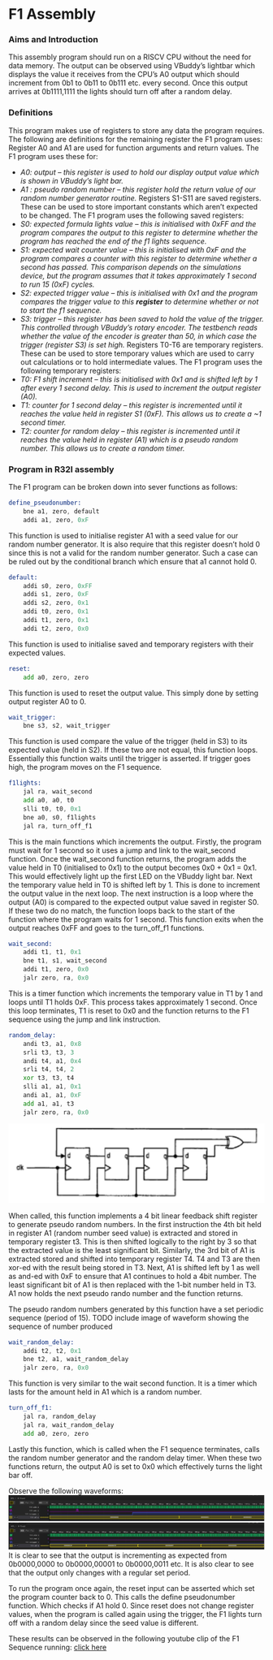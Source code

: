 # F1 Assembly
### Aims and Introduction
This assembly program should run on a RISCV CPU without the need for data memory. The output can be observed using VBuddy’s lightbar which displays the value it receives from the CPU’s A0 output which should increment from 0b1 to 0b11 to 0b111 etc. every second. Once this output arrives at 0b1111,1111 the lights should turn off after a random delay.
### Definitions
This program makes use of registers to store any data the program requires. The following are definitions for the remaining register the F1 program uses:
Register A0 and A1 are used for function arguments and return values. The F1 program uses these for:
* _A0: output – this register is used to hold our display output value which is shown in VBuddy’s light bar._
* _A1 : pseudo random number – this register hold the return value of our random number generator routine._
Registers S1-S11 are saved registers. These can be used to store important constants which aren’t expected to be changed. The F1 program uses the following saved registers:
* _S0: expected formula lights value – this is initialised with 0xFF and the program compares the output to this register to determine whether the program has reached the end of the f1 lights sequence._
* _S1: expected wait counter value – this is initialised with 0xF and the program compares a counter with this register to determine whether a second has passed. This comparison depends on the simulations device, but the program assumes that it takes approximately 1 second to run 15 (0xF) cycles._
* _S2: expected trigger value – this is initialised with 0x1 and the program compares the trigger value to this **register** to determine whether or not to start the f1 sequence._
* _S3: trigger – this register has been saved to hold the value of the trigger. This controlled through VBuddy’s rotary encoder. The testbench reads whether the value of the encoder is greater than 50, in which case the trigger (register S3) is set high._
Registers T0-T6 are temporary registers. These can be used to store temporary values which are used to carry out calculations or to hold intermediate values. The F1 program uses the following temporary registers:
* _T0: F1 shift increment – this is initialised with 0x1 and is shifted left by 1 after every 1 second delay. This is used to increment the output register (A0)._
* _T1: counter for 1 second delay – this register is incremented until it reaches the value held in register S1 (0xF). This allows us to create a ~1 second timer._
*  _T2: counter for random delay – this register is incremented until it reaches the value held in register (A1) which is a pseudo random number. This allows us to create a random timer._
### Program in R32I assembly
The F1 program can be broken down into sever functions as follows:
``` .asm
define_pseudonumber:
    bne a1, zero, default
    addi a1, zero, 0xF
```
This function is used to initialise register A1 with a seed value for our random number generator. It is also require that this register doesn’t hold 0 since this is not a valid for the random number generator. Such a case can be ruled out by the conditional branch which ensure that a1 cannot hold 0.
```.asm
default:
    addi s0, zero, 0xFF
    addi s1, zero, 0xF
    addi s2, zero, 0x1
    addi t0, zero, 0x1
    addi t1, zero, 0x1
    addi t2, zero, 0x0
```
This function is used to initialise saved and temporary registers with their expected values.
```.asm
reset:
    add a0, zero, zero
```
This function is used to reset the output value. This simply done by setting output register A0 to 0.
```.asm
wait_trigger:
    bne s3, s2, wait_trigger
```
This function is used compare the value of the trigger (held in S3) to its expected value (held in S2). If these two are not equal, this function loops. Essentially this function waits until the trigger is asserted. If trigger goes high, the program moves on the F1 sequence.
```.asm
f1lights:
    jal ra, wait_second
    add a0, a0, t0
    slli t0, t0, 0x1
    bne a0, s0, f1lights
    jal ra, turn_off_f1
```
This is the main functions which increments the output. Firstly, the program must wait for 1 second so it uses a jump and link to the wait_second function. Once the wait_second function returns, the program adds the value held in T0 (initialised to 0x1) to the output becomes 0x0 + 0x1 = 0x1. This would effectively light up the first LED on the VBuddy light bar. Next the temporary value held in T0 is shifted left by 1. This is done to increment the output value in the next loop. The next instruction is a loop where the output (A0) is compared to the expected output value saved in register S0. If these two do no match, the function loops back to the start of the function where the program waits for 1 second. This function exits when the output reaches 0xFF and goes to the turn_off_f1 functions.
```.asm
wait_second:
    addi t1, t1, 0x1
    bne t1, s1, wait_second
    addi t1, zero, 0x0
    jalr zero, ra, 0x0
```
This is a timer function which increments the temporary value in T1 by 1 and loops until T1 holds 0xF. This process takes approximately 1 second. Once this loop terminates, T1 is reset to 0x0 and the function returns to the F1 sequence using the jump and link instruction.
```.asm
random_delay:
    andi t3, a1, 0x8
    srli t3, t3, 3
    andi t4, a1, 0x4
    srli t4, t4, 2
    xor t3, t3, t4
    slli a1, a1, 0x1
    andi a1, a1, 0xF
    add a1, a1, t3
    jalr zero, ra, 0x0
```

![Hardware Schematic for 4 bit LFSR](../images/imagesUtsav/LFSR.png)

When called, this function implements a 4 bit linear feedback shift register to generate pseudo random numbers. In the first instruction the 4th bit held in register A1 (random number seed value) is extracted and stored in temporary register t3. This is then shifted logically to the right by 3 so that the extracted value is the least significant bit. Similarly, the 3rd bit of A1 is extracted stored and shifted into temporary register T4. T4 and T3 are then xor-ed with the result being stored in T3. Next, A1 is shifted left by 1 as well as and-ed with 0xF to ensure that A1 continues to hold a 4bit number. The least significant bit of A1 is then replaced with the 1-bit number held in T3. A1 now holds the next pseudo rando number and the function returns.

The pseudo random numbers generated by this function have a set periodic sequence (period of 15).
TODO include image of waveform showing the sequence of number produced


```.asm
wait_random_delay:
	addi t2, t2, 0x1
    bne t2, a1, wait_random_delay
    jalr zero, ra, 0x0
```
This function is very similar to the wait second function. It is a timer which lasts for the amount held in A1 which is a random number.
```.asm
turn_off_f1:
    jal ra, random_delay
    jal ra, wait_random_delay
    add a0, zero, zero
```
Lastly this function, which is called when the F1 sequence terminates, calls the random number generator and the random delay timer. When these two functions return, the output A0 is set to 0x0 which effectively turns the light bar off.

Observe the following waveforms:
![F1_waveform_1](../images/imagesUtsav/f1_waveform1.jpg)
![F1_waveform_2](../images/imagesUtsav/F1_waveform2.jpg)
It is clear to see that the output is incrementing as expected from 0b0000,0000 to 0b0000,00001 to 0b0000,0011 etc. It is also clear to see that the output only changes with a regular set period. 

To run the program once again, the reset input can be asserted which set the program counter back to 0. This calls the define pseudonumber function. Which checks if A1 hold 0. Since reset does not change register values, when the program is called again using the trigger, the F1 lights turn off with a random delay since the seed value is different.

These results can be observed in the following youtube clip of the F1 Sequence running: 
[click here](https://www.youtube.com/watch?v=zJto4plLvCE)

